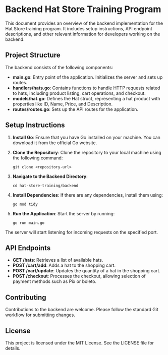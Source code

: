 # Backend Hat Store Training Program

This document provides an overview of the backend implementation for the Hat Store training program. It includes setup instructions, API endpoint descriptions, and other relevant information for developers working on the backend.

## Project Structure

The backend consists of the following components:

- **main.go**: Entry point of the application. Initializes the server and sets up routes.
- **handlers/hats.go**: Contains functions to handle HTTP requests related to hats, including product listing, cart operations, and checkout.
- **models/hat.go**: Defines the Hat struct, representing a hat product with properties like ID, Name, Price, and Description.
- **routes/routes.go**: Sets up the API routes for the application.

## Setup Instructions

1. **Install Go**: Ensure that you have Go installed on your machine. You can download it from the official Go website.

2. **Clone the Repository**: Clone the repository to your local machine using the following command:
   ```
   git clone <repository-url>
   ```

3. **Navigate to the Backend Directory**:
   ```
   cd hat-store-training/backend
   ```

4. **Install Dependencies**: If there are any dependencies, install them using:
   ```
   go mod tidy
   ```

5. **Run the Application**: Start the server by running:
   ```
   go run main.go
   ```

The server will start listening for incoming requests on the specified port.

## API Endpoints

- **GET /hats**: Retrieves a list of available hats.
- **POST /cart/add**: Adds a hat to the shopping cart.
- **POST /cart/update**: Updates the quantity of a hat in the shopping cart.
- **POST /checkout**: Processes the checkout, allowing selection of payment methods such as Pix or boleto.

## Contributing

Contributions to the backend are welcome. Please follow the standard Git workflow for submitting changes.

## License

This project is licensed under the MIT License. See the LICENSE file for details.